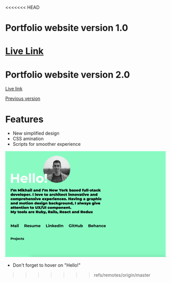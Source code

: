 <<<<<<< HEAD
# Portfolio website version 1.0
[Live Link](https://mischatch.github.io/)
=======
# Portfolio website version 2.0

[Live link](http://www.mischatch.me/)

[Previous version](https://mischatch.github.io/mischatchv1/)


# Features
* New simplified design
* CSS amination
* Scripts for smoother experience

![Alt text](/assets/shot.png)
* Don't forget to hover on "Hello!"
>>>>>>> refs/remotes/origin/master

